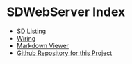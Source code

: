 <!-- use pandoc -s --metadata title="SD Web Server" -t html5 index.md -o index.htm -->

# SDWebServer Index

* [SD Listing](ls/)
* [Wiring](wiring/)
* [Markdown Viewer](md-viewer/)
* [Github Repository for this Project](https://github.com/danpeirce/ESP32_SDWebServer)
